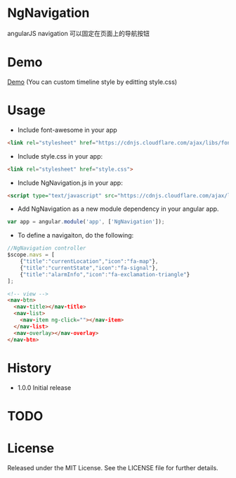 # NgNavigation
angularJS navigation 可以固定在页面上的导航按钮

# Demo
[Demo](https://saiyanguo.github.io/NgNavigation/) (You can custom timeline style by editting style.css)

# Usage
* Include font-awesome in your app

```html
<link rel="stylesheet" href="https://cdnjs.cloudflare.com/ajax/libs/font-awesome/4.7.0/css/font-awesome.min.css">
```

* Include style.css in your app:

```html
<link rel="stylesheet" href="style.css">
```

* Include NgNavigation.js in your app:

```html
<script type="text/javascript" src="https://cdnjs.cloudflare.com/ajax/libs/angular.js/1.6.5/angular.min.js"></script>
```

* Add NgNavigation as a new module dependency in your angular app.

```javascript
var app = angular.module('app', ['NgNavigation']);
```

* To define a navigaiton, do the following:

```javascript
//NgNavigation controller
$scope.navs = [
    {"title":"currentLocation","icon":"fa-map"}, 
    {"title":"currentState","icon":"fa-signal"}, 
    {"title":"alarmInfo","icon":"fa-exclamation-triangle"}
];
```
```html
<!-- view -->
<nav-btn>
  <nav-title></nav-title>
  <nav-list>
    <nav-item ng-click=""></nav-item>
  </nav-list>
  <nav-overlay></nav-overlay>
</nav-btn>
```


# History
* 1.0.0 Initial release

# TODO

# License
Released under the MIT License. See the LICENSE file for further details.